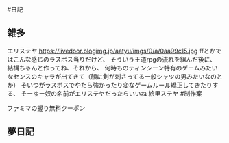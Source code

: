 #日記
## 雑多
エリステヤ
https://livedoor.blogimg.jp/aatyu/imgs/0/a/0aa99c15.jpg
ffとかではこんな感じのラスボス当りだけど、
そういう王道rpgの流れを組んだ後に、
結構ちゃんと作ってね、それから、
何時ものティンシーン特有のゲームみたいなセンスのキャラが出てきて（顔に剣が刺さってる一般シャツの男みたいなのとか）
そいつがラスボスでやたら強かったり変なゲームルール矯正してきたりする、
そーゆー奴の名前がエリステヤだったらいいね
絵里ステヤ
#制作案 

ファミマの握り無料クーポン


## 夢日記